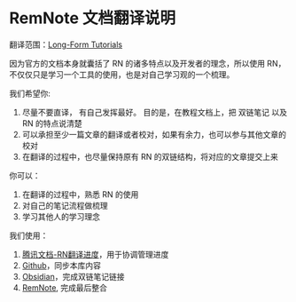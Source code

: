 # RemNote 文档翻译说明

翻译范围：[Long-Form Tutorials](https://www.remnote.io/p/help/document/64n7P2u9mht3mqYnC?locationAnchor=b7Mts7oahMsd53JdP)

因为官方的文档本身就囊括了 RN 的诸多特点以及开发者的理念，所以使用 RN，不仅仅只是学习一个工具的使用，也是对自己学习观的一个梳理。

我们希望你:
1. 尽量不要直译， 有自己发挥最好。 目的是，在教程文档上，把 双链笔记 以及 RN 的特点说清楚
2. 可以承担至少一篇文章的翻译或者校对，如果有余力，也可以参与其他文章的校对
3. 在翻译的过程中，也尽量保持原有 RN 的双链结构，将对应的文章提交上来


你可以：
1. 在翻译的过程中，熟悉 RN 的使用
2. 对自己的笔记流程做梳理
3. 学习其他人的学习理念

我们使用：
1. [腾讯文档-RN翻译进度](https://docs.qq.com/sheet/DWnVmeEZBY3VGVk52?tab=BB08J2)，用于协调管理进度
2. [Github](https://github.com/TimKingNF/RemNote-Tutorials-Translated)，同步本库内容
3. [Obsidian](https://obsidian.md/)，完成双链笔记链接
4. [RemNote](https://www.remnote.io/), 完成最后整合